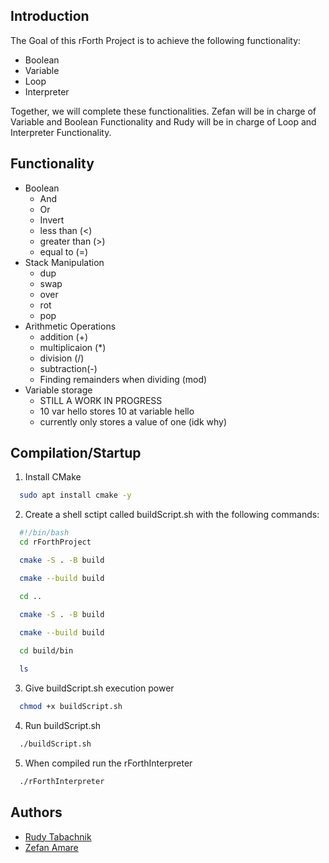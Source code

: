 ## Introduction

The Goal of this rForth Project is to achieve the following functionality:
-  Boolean
-  Variable
-  Loop
-  Interpreter

Together, we will complete these functionalities. Zefan will be in charge of Variable and Boolean
Functionality and Rudy will be in charge of Loop and Interpreter Functionality.

## Functionality

- Boolean 
    - And
    - Or
    - Invert
    - less than (<)
    - greater than (>)
    - equal to (=)
- Stack Manipulation
    - dup
    - swap
    - over
    - rot
    - pop
- Arithmetic Operations
    - addition (+)
    - multiplicaion (*)
    - division (/)
    - subtraction(-)
    - Finding remainders when dividing (mod)
- Variable storage
    - STILL A WORK IN PROGRESS
    - 10 var hello stores 10 at variable hello
    - currently only stores a value of one (idk why)

## Compilation/Startup

1) Install CMake
```bash
  sudo apt install cmake -y
```
2) Create a shell sctipt called buildScript.sh with the following commands:
```bash
  #!/bin/bash
  cd rForthProject

  cmake -S . -B build

  cmake --build build

  cd ..

  cmake -S . -B build
  
  cmake --build build

  cd build/bin

  ls
```
3) Give buildScript.sh execution power
```bash
  chmod +x buildScript.sh
```
4) Run buildScript.sh
```bash
  ./buildScript.sh
```
5) When compiled run the rForthInterpreter
```bash
  ./rForthInterpreter
```

## Authors

- [Rudy Tabachnik](https://github.com/RudyTaba1)
- [Zefan Amare](https://github.com/zamare)
